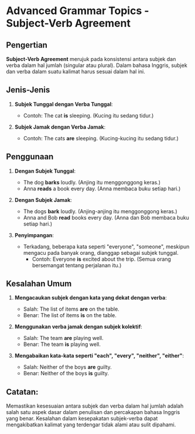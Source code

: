 # Advanced Grammar Topics - Subject-Verb Agreement

## Pengertian

**Subject-Verb Agreement** merujuk pada konsistensi antara subjek dan verba dalam hal jumlah (singular atau plural). Dalam bahasa Inggris, subjek dan verba dalam suatu kalimat harus sesuai dalam hal ini.

## Jenis-Jenis

1. **Subjek Tunggal dengan Verba Tunggal**:
   - Contoh: The cat **is** sleeping. (Kucing itu sedang tidur.)
   
2. **Subjek Jamak dengan Verba Jamak**:
   - Contoh: The cats **are** sleeping. (Kucing-kucing itu sedang tidur.)

## Penggunaan

1. **Dengan Subjek Tunggal**:
   - The dog **barks** loudly. (Anjing itu menggonggong keras.)
   - Anna **reads** a book every day. (Anna membaca buku setiap hari.)

2. **Dengan Subjek Jamak**:
   - The dogs **bark** loudly. (Anjing-anjing itu menggonggong keras.)
   - Anna and Bob **read** books every day. (Anna dan Bob membaca buku setiap hari.)

3. **Penyimpangan**:
   - Terkadang, beberapa kata seperti "everyone", "someone", meskipun mengacu pada banyak orang, dianggap sebagai subjek tunggal.
     - Contoh: Everyone **is** excited about the trip. (Semua orang bersemangat tentang perjalanan itu.)

## Kesalahan Umum

1. **Mengacaukan subjek dengan kata yang dekat dengan verba**:
   - Salah: The list of items **are** on the table.
   - Benar: The list of items **is** on the table.

2. **Menggunakan verba jamak dengan subjek kolektif**:
   - Salah: The team **are** playing well.
   - Benar: The team **is** playing well.

3. **Mengabaikan kata-kata seperti "each", "every", "neither", "either"**:
   - Salah: Neither of the boys **are** guilty.
   - Benar: Neither of the boys **is** guilty.

## Catatan:

Memastikan kesesuaian antara subjek dan verba dalam hal jumlah adalah salah satu aspek dasar dalam penulisan dan percakapan bahasa Inggris yang benar. Kesalahan dalam kesepakatan subjek-verba dapat mengakibatkan kalimat yang terdengar tidak alami atau sulit dipahami.
